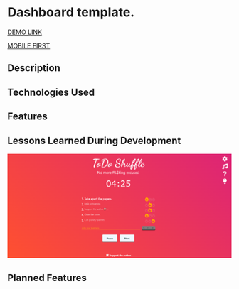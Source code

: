 # Dashboard template.
[DEMO LINK](https://todo-shuffle.com/)

[MOBILE FIRST](http://www.responsinator.com/?url=https%3A%2F%2Feugenelapanik.com%2Fdashboard%2F)

## Description
 

## Technologies Used


## Features


## Lessons Learned During Development

![Todo Shuffle Screenshot](Capture.PNG "Screenshot")


## Planned Features

